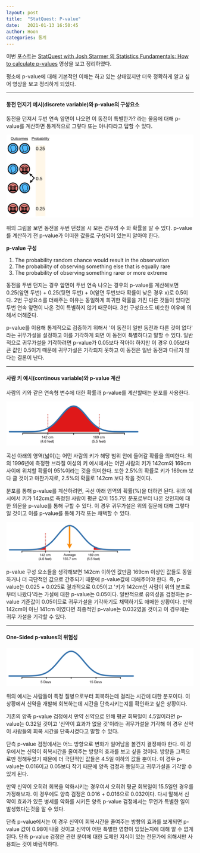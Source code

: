 ```yaml
---
layout: post
title:  "StatQuest: P-value"
date:   2021-01-13 16:50:45
author: Hoon
categories: 통계
---
```


이번 포스트는 [StatQuest with Josh Starmer 의 Statistics Fundamentals: How to calculate p-values](https://www.youtube.com/watch?v=JQc3yx0-Q9E&feature=youtu.be) 영상을 보고 정리하였다. 

평소에 p-value에 대해 기본적인 이해는 하고 있는 상태였지만 더욱 정확하게 알고 싶어 영상을 보고 정리하게 되었다.

----

#### 동전 던지기 예시(discrete variable)와 p-value의 구성요소

동전을 던져서 두번 연속 앞면이 나오면 이 동전이 특별한가? 라는 물음에 대해 p-value를 계산하면 통계적으로 그렇다 또는 아니다라고 답할 수 있다.

![pvalue2.PNG](https://github.com/hoon-923/hoon-923.github.io/blob/main/_images/statistics/statquest/p_value/pvalue2.PNG?raw=true)

위의 그림을 보면 동전을 두번 던졌을 시 모든 경우의 수 와 확률을 알 수 있다. p-value를 계산하기 전 p-value가 어떠한 값들로 구성되어 있는지 알아야 한다.

**p-value 구성**

1. The probability random chance would result in the observation
2. The probability of observing something else that is equally rare
3. The probability of observing something rarer or more extreme

동전을 두번 던지는 경우 앞면이 두번 연속 나오는 경우의 p-value를 계산해보면 0.25(앞면 두번) + 0.25(뒷면 두번) + 0(앞면 두번보다 확률이 낮은 경우 x)로 0.5이다. 2번 구성요소를 더해주는 이유는 동일하게 희귀한 확률을 가진 다른 것들이 있다면 두번 연속 앞면이 나온 것이 특별하지 않기 때문이다. 3번 구성요소도 비슷한 이유에 의해서 더해준다.

p-value를 이용해 통계적으로 검증하기 위해서 '이 동전이 일반 동전과 다른 것이 없다' 라는 귀무가설을 설정하고 이를 기각하게 되면 이 동전이 특별하다고 말할 수 있다. 일반적으로 귀무가설을 기각하려면 p-value가 0.05보다 작아야 하지만 이 경우 0.05보다 큰 값인 0.5이기 때문에 귀무가설은 기각되지 못하고 이 동전은 일반 동전과 다르지 않다는 결론이 난다.

----

#### 사람 키 예시(continous variable)와 p-value 계산

사람의 키와 같은 연속형 변수에 대한 확률과 p-value를 계산할때는 분포를 사용한다.

![pvalue3.PNG](https://github.com/hoon-923/hoon-923.github.io/blob/main/_images/statistics/statquest/p_value/pvalue3.PNG?raw=true)

곡선 아래의 영역(넓이)는 어떤 사람의 키가 해당 범위 안에 들어갈 확률을 의미한다. 위의 1996년에 측정한 브라질 여성의 키 예시에서는 어떤 사람의 키가 142cm와 169cm 사이에 위치할 확률이 95%이라는 것을 의미한다. 또한 2.5%의 확률로 키가 169cm 보다 클 것이고 마찬가지로, 2.5%의 확률로 142cm 보다 작을 것이다.

분포를 통해 p-value를 계산하려면, 곡선 아래 영역의 확률(%)을 더하면 된다. 위의 예시에서 키가 142cm로 측정된 사람이 평균 값이 155.7인 분포로부터 나온 것인지에 대한 의문을 p-value를 통해 구할 수 있다. 이 경우 귀무가설은 위의 질문에 대해 그렇다일 것이고 이를 p-value를 통해 기각 또는 채택할 수 있다.

![pvalue4.PNG](https://github.com/hoon-923/hoon-923.github.io/blob/main/_images/statistics/statquest/p_value/pvalue4.PNG?raw=true)

p-value 구성 요소들을 생각해보면 142cm 이하인 값만큼 169cm 이상인 값들도 동일하거나 더 극단적인 값으로 간주되기 때문에 p-value값에 더해주어야 한다. 즉, p-value는 0.025 + 0.025로 결과적으로 0.05이고 '키가 142cm인 사람이 위의 분포로부터 나왔다'라는 가설에 대한 p-value는 0.05이다. 일반적으로 유의성을 검정하는 p-value 기준값이 0.05이므로 귀무가설을 기각하기도 채택하기도 애매한 상황이다. 만약 142cm이 아닌 141cm 이였다면 최종적인 p-value는 0.032였을 것이고 이 경우에는 귀무 가설을 기각할 수 있다.

-----

#### One-Sided p-values의 위험성

![pvalue5.PNG](https://github.com/hoon-923/hoon-923.github.io/blob/main/_images/statistics/statquest/p_value/pvalue5.PNG?raw=true)

위의 예시는 사람들이 특정 질병으로부터 회복하는데 걸리는 시간에 대한 분포이다. 이 상황에서 신약을 개발해 회복하는데 시간을 단축시키는지를 확인하고 싶은 상황이다. 

기존의 양측 p-value 검정에서 만약 신약으로 인해 평균 회복일이 4.5일이라면 p-value는 0.32일 것이고 '신약이 효과가 없을 것'이라는 귀무가설을 기각해 이 경우 신약이 사람들의 회복 시간을 단축시켰다고 말할 수 있다.

단측 p-value 검정에서는 어느 방향으로 변화가 일어남을 볼건지 결정해야 한다. 이 경우에서는 신약이 회복시간을 줄여주는 방향의 효과를 보고 싶을 것이다. 방향을 그쪽으로만 정해두었기 때문에 더 극단적인 값들은 4.5일 이하의 값들 뿐이다. 이 경우 p-value는 0.016이고 0.05보다 작기 때문에 양측 검정과 동일하고 귀무가설을 기각할 수 있게 된다.

만약 신약이 오히려 회복을 악화시키는 경우여서 오히려 평균 회복일이 15.5일인 경우를 가정해보자. 이 경우에도 양측 검정은 0.016 + 0.016으로 0.032이다. 다시 말해서 신약이 효과가 있든 병세를 악화를 시키든 양측 p-value 검정에서는 무언가 특별한 일이 발생했다는것을 알 수 있다.

단측 p-value에서는 이 경우 신약이 회복시간을 줄여주는 방향의 효과를 보게되면 p-value 값이 0.98이 나올 것이고 신약이 어떤 특별한 영향이 있었는지에 대해 알 수 없게 된다. 단측 p-value 검정은 관련 분야에 대한 도메인 지식이 있는 전문가에 의해서만 사용되는 것이 바람직하다.